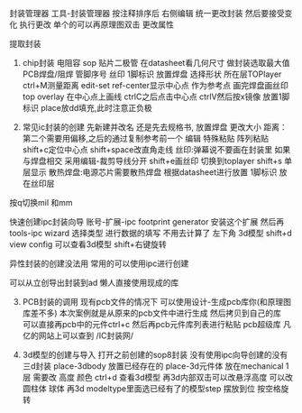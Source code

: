 封装管理器 工具-封装管理器
按注释排序后 右侧编辑 统一更改封装 然后要接受变化 执行更改
单个的可以再原理图双击 更改属性

提取封装
1. chip封装 电阻容 sop 贴片二极管
在datasheet看几何尺寸 做封装选取最大值
PCB焊盘/阻焊 管脚序号 丝印  1脚标识
放置焊盘 选择形状 所在层TOPlayer ctrl+M测量距离
edit-set ref-center显示中心点 作为参考点
画完焊盘画丝印 top overlay 在中心点上画线
ctrlC之后点击中心点 ctrlV然后按x镜像
放置1脚标识 place放dd填充,此时注意正负极

2. 常见ic封装的创建
先新建并改名
还是先去规格书, 放置焊盘 更改大小 距离：第二个需要用偏移,之后的通过复制参考前一个
编辑 特殊粘贴 阵列粘贴
shift+c定位中心点 shift+space改直角走线
丝印:弹幕说不要画在封装里 如果与焊盘相交 采用编辑-裁剪导线分开 shift+e画丝印  切换到toplayer shift+s 单层显示
散热焊盘:电源芯片需要散热焊盘 根据datasheet进行放置
1脚标识 放在丝印层

按q切换mil 和mm

快速创建ipc封装向导
账号-扩展-ipc footprint generator 安装这个扩展
然后再tools-ipc wizard
选择类型 进行数据的填写 不用去计算了
左下角 3d模型 
shift+d view config
可以查看3d模型
shift+右键旋转

异性封装的创建没法用 常用的可以使用ipc进行创建

可以从立创导出封装到ad 懒人直接使用现成的库

3. PCB封装的调用
现有pcb文件的情况下 可以使用设计-生成pcb库你(和原理图库差不多)
本次案例就是从原来的pcb文件中进行生成 然后拷贝到自己的库                   
可以直接再pcb中的元件ctrl+c 然后再pcb元件库列表进行粘贴
pcb超级库 凡亿的网站上可以查到 /IC封装网/

4. 3d模型的创建与导入
打开之前创建的sop8封装 没有使用ipc向导创建的没有三d封装
place-3dbody 放置已经存在的 
place-3d元件体  放在mechanical 1层 需要改 高度 颜色
ctrl+d 查看3d模型  再3d内部双击可以改悬浮高度 可以改圆柱体 球体
再3d modeltype里面选已经有了的模型step 摆放到位 按空格旋转
